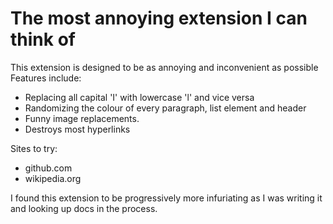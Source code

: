 # The most annoying extension I can think of

This extension is designed to be as annoying and inconvenient as possible
Features include: 
- Replacing all capital 'I' with lowercase 'l' and vice versa
- Randomizing the colour of every paragraph, list element and header
- Funny image replacements.
- Destroys most hyperlinks

Sites to try:

- github.com
- wikipedia.org

I found this extension to be progressively more infuriating as I was writing it and looking up docs in the process.

